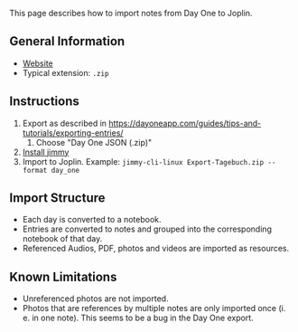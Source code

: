 This page describes how to import notes from Day One to Joplin.

## General Information

- [Website](https://dayoneapp.com/)
- Typical extension: `.zip`

## Instructions

1. Export as described in <https://dayoneapp.com/guides/tips-and-tutorials/exporting-entries/>
    1. Choose "Day One JSON (.zip)"
2. [Install jimmy](../index.md#Installation)
3. Import to Joplin. Example: `jimmy-cli-linux Export-Tagebuch.zip --format day_one`

## Import Structure

- Each day is converted to a notebook.
- Entries are converted to notes and grouped into the corresponding notebook of that day.
- Referenced Audios, PDF, photos and videos are imported as resources.

## Known Limitations

- Unreferenced photos are not imported.
- Photos that are references by multiple notes are only imported once (i. e. in one note). This seems to be a bug in the Day One export.
